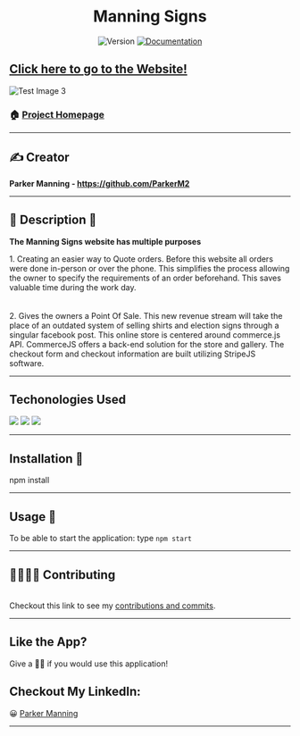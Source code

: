 <h1 align="center" class="fas fa-microscope">Manning Signs</h1>
<p align="center">
  <img alt="Version" src="https://img.shields.io/badge/version-2.0.0-blue.svg?cacheSeconds=2592000" />
  <a href="https://github.com/ParkerM2/GamesList#readme" target="_blank">
    <img alt="Documentation" src="https://img.shields.io/badge/documentation-yes-brightgreen.svg" />
  </a>

</p>

## [Click here to go to the Website!](https://manningsigns.netlify.app/)

![Test Image 3](client/public/images/homepage.PNG)

### 🏠 [Project Homepage](https://github.com/ParkerM2/Manningsigns)

---
## ✍ Creator

**Parker Manning - https://github.com/ParkerM2**

---
## 👀 Description 👀
**The Manning Signs website has multiple purposes**
<div>
   1. Creating an easier way to Quote orders. Before this website all orders were done in-person or over the phone. This simplifies the process allowing the owner to specify the requirements of an order beforehand. This saves valuable time during the work day.  
</div>
<br></br>
<div>
    2. Gives the owners a Point Of Sale. This new revenue stream will take the place of an outdated system of selling shirts and election signs through a singular facebook post. This online store is centered around commerce.js API. CommerceJS offers a back-end solution for the store and gallery. The checkout form and checkout information are built utilizing StripeJS software.
</div>

---

## Techonologies Used
![](client/public/images/react.png)
![](client/public/images/MySQL-logo.png)
![](client/public/images/node-js-logo.png)

---
## Installation 🔧


npm install

---
## Usage 🔱

To be able to start the application:
type `npm start`

---
## 👨‍👨‍👦‍👦 Contributing

<br />Checkout this link to see my [contributions and commits](https://github.com/ParkerM2/Project-3/graphs/contributors).

---
## Like the App?

Give a 👍🏻 if you would use this application!

<h2>Checkout My LinkedIn:</h2>

😀 [Parker Manning](https://www.linkedin.com/in/parkerm2/)





***